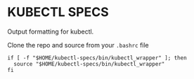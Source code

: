 # KUBECTL SPECS

Output formatting for kubectl.

Clone the repo and source from your `.bashrc` file

```
if [ -f "$HOME/kubectl-specs/bin/kubectl_wrapper" ]; then
  source "$HOME/kubectl-specs/bin/kubectl_wrapper"
fi
```
